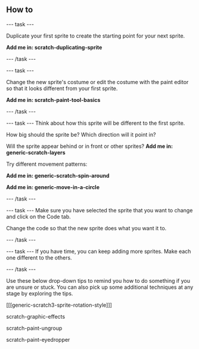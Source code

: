 ## How to
--- task ---

Duplicate your first sprite to create the starting point for your next sprite.

**Add me in: scratch-duplicating-sprite**

--- /task ---

--- task ---

Change the new sprite's costume or edit the costume with the paint editor so that it looks different from your first sprite. 

**Add me in: scratch-paint-tool-basics**


--- /task ---

--- task ---
Think about how this sprite will be different to the first sprite. 

How big should the sprite be? 
Which direction will it point in?

Will the sprite appear behind or in front or other sprites?
**Add me in: generic-scratch-layers**

Try different movement patterns: 

**Add me in: generic-scratch-spin-around**

**Add me in: generic-move-in-a-circle**

--- /task ---


--- task ---
Make sure you have selected the sprite that you want to change and click on the Code tab.

Change the code so that the new sprite does what you want it to.

--- /task ---

--- task ---
If you have time, you can keep adding more sprites. Make each one different to the others. 

--- /task ---

Use these below drop-down tips to remind you how to do something if you are unsure or stuck. You can also pick up some additional techniques at any stage by exploring the tips.

[[[generic-scratch3-sprite-rotation-style]]]


scratch-graphic-effects

scratch-paint-ungroup

scratch-paint-eyedropper

